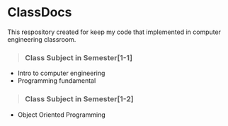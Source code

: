 # **ClassDocs**
	
This respository created for keep my code that implemented in computer engineering classroom.

>### **Class Subject in Semester[1-1]**
 - Intro to computer engineering
 - Programming fundamental

>### **Class Subject in Semester[1-2]**
 - Object Oriented Programming
